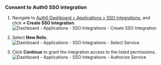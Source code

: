 ### Consent to Auth0 SSO integration

1. Navigate to [Auth0 Dashboard > Applications > SSO Integrations](${manage_url}/#/externalapps), and click **+ Create SSO Integration**.
![Dashboard - Applications - SSO Integrations - Create SSO Integration](https://auth0.com/docs/media/articles/dashboard/sso-integrations/dashboard-integrations-sso-create_list.png)

2. Select **New Relic**.
![Dashboard - Applications - SSO Integrations - Select Service](https://auth0.com/docs/media/articles/dashboard/sso-integrations/dashboard-integrations-sso-create_select-service.png)

3. Click **Continue** to grant the integration access to the listed permissions.
![Dashboard - Applications - SSO Integrations - Authorize Service](https://auth0.com/docs/media/articles/dashboard/sso-integrations/dashboard-integrations-sso-create_consent.png)
